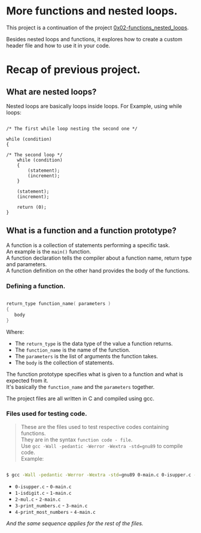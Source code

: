 # More functions and nested loops.

This project is a continuation of the project [0x02-functions_nested_loops](https://github.com/beingnile/alx-low_level_programming/tree/main/0x02-functions_nested_loops).

Besides nested loops and functions, it explores how to create a custom header file and how to use it in your code.

# Recap of previous project.

## What are nested loops?

Nested loops are basically loops inside loops.
For Example, using while loops:

```shell

/* The first while loop nesting the second one */

while (condition)
{

/* The second loop */
	while (condition)
	{
		(statement);
		(increment);
	}

	(statement);
	(increment);

	return (0);
}

```

## What is a function and a function prototype?

A function is a collection of statements performing a specific task.  
An example is the `main()` function.  
A function declaration tells the compiler about a function name, return type and parameters.  
A function definition on the other hand provides the body of the functions.


### Defining a function.

```c

return_type function_name( parameters ) 
{
   body
}

```

Where:

* The `return_type` is the data type of the value a function returns.
* The `function_name` is the name of the function.
* The `parameters` is the list of arguments the function takes.
* The `body` is the collection of statements.

The function prototype specifies what is given to a function and what is expected from it.  
It's basically the `function_name` and the `parameters` together.

The project files are all written in C and compiled using gcc.

### Files used for testing code.

> These are the files used to test respective codes containing functions.  
> They are in the syntax `function code - file`.  
> Use `gcc -Wall -pedantic -Werror -Wextra -std=gnu89` to compile code.  
> Example:

```sh

$ gcc -Wall -pedantic -Werror -Wextra -std=gnu89 0-main.c 0-isupper.c -o 0-isupper.

```

* `0-isupper.c` - `0-main.c`
* `1-isdigit.c` - `1-main.c`
* `2-mul.c` - `2-main.c`
* `3-print_numbers.c` - `3-main.c`
* `4-print_most_numbers` - `4-main.c`
  
*And the same sequence applies for the rest of the files.*
